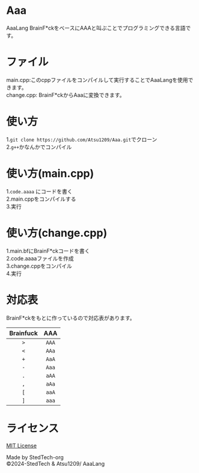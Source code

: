 # Aaa
AaaLang BrainF*ckをベースにAAAと叫ぶことでプログラミングできる言語です。  

# ファイル
main.cpp:このcppファイルをコンパイルして実行することでAaaLangを使用できます。  
change.cpp: BrainF*ckからAaaに変換できます。  

# 使い方
1.`git clone https://github.com/Atsu1209/Aaa.git`でクローン  
2.`g++`かなんかでコンパイル

# 使い方(main.cpp)
1.`code.aaaa` にコードを書く  
2.main.cppをコンパイルする  
3.実行  

# 使い方(change.cpp)
1.main.bfにBrainF*ckコードを書く  
2.code.aaaaファイルを作成  
3.change.cppをコンパイル  
4.実行  

# 対応表
BrainF*ckをもとに作っているので対応表があります。  

|Brainfuck|AAA|
|:---:|:---:|
|`>`|`AAA`|
|`<`|`AAa`|
|`+`|`AaA`|
|`-`|`Aaa`|
|`.`|`aAA`|
|`,`|`aAa`|
|`[`|`aaA`|
|`]`|`aaa`|

# ライセンス

[MIT License](https://github.com/Atsu1209/Aaa/blob/main/LICENSE "MIT License")

Made by StedTech-org  
©️2024-StedTech & Atsu1209/ AaaLang
